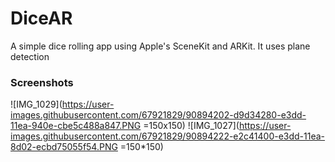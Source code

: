 # DiceAR
A simple dice rolling app using Apple's SceneKit and ARKit. It uses plane detection 

### Screenshots
![IMG_1029](https://user-images.githubusercontent.com/67921829/90894202-d9d34280-e3dd-11ea-940e-cbe5c488a847.PNG =150x150)
![IMG_1027](https://user-images.githubusercontent.com/67921829/90894222-e2c41400-e3dd-11ea-8d02-ecbd75055f54.PNG =150*150)
